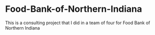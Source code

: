 # Food-Bank-of-Northern-Indiana
This is a consulting project that I did in a team of four for Food Bank of Northern Indiana

